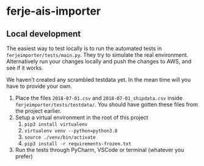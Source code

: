ferje-ais-importer
===



## Local development

The easiest way to test locally is to run the automated tests in `ferjeimporter/tests/main.py`. 
They try to simulate the real environment. Alternatively run your changes locally and push the changes to AWS, 
and see if it works.

We haven't created any scrambled testdata yet. In the mean time will you have to provide your own.

1. Place the files `2018-07-01.csv` and `2018-07-01_shipdata.csv` inside `ferjeimporter/tests/testdata/`.
   You should have gotten these files from the project earlier.
1. Setup a virtual environment in the root of this project
    1. `pip3 install virtualenv`
    1. `virtualenv venv --python=python3.8`
    1. `source ./venv/bin/activate`
    1. `pip3 install -r requirements-frozen.txt`
1. Run the tests through PyCharm, VSCode or terminal (whatever you prefer)